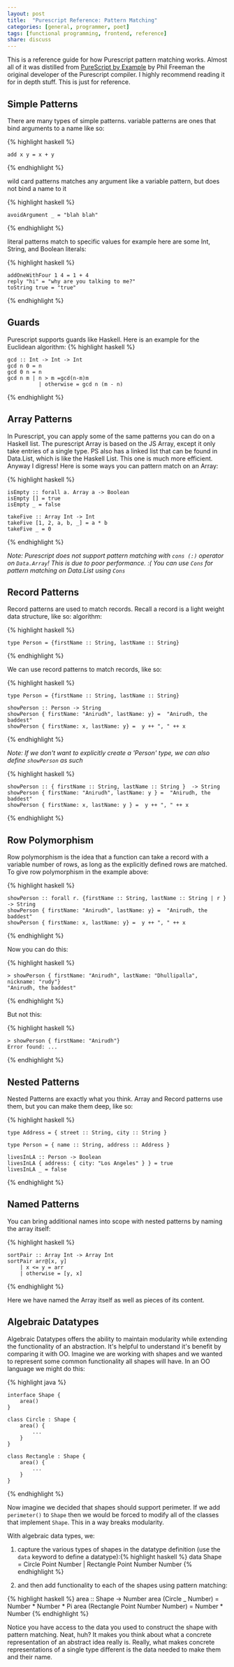 ```yaml
---
layout: post
title:  "Purescript Reference: Pattern Matching"
categories: [general, programmer, poet]
tags: [functional programming, frontend, reference]
share: discuss
--- 
```


This is a reference guide for how Purescript pattern matching works. Almost all of it was distilled from [PureScript by Example](https://leanpub.com/purescript/read) by Phil Freeman the original developer of the Purescript compiler. I highly recommend reading it for in depth stuff. This is just for reference. 

<span style="display: none;"><!--more--></span>

Simple Patterns
-----------------------
There are many types of simple patterns. 
variable patterns  are ones that bind arguments to a name like so:

{% highlight haskell %}

	add x y = x + y
{% endhighlight %}

wild card patterns matches any argument like a variable pattern, but does not bind a name to it

{% highlight haskell %}

	avoidArgument _ = "blah blah"
{% endhighlight %}

literal patterns match to specific values for example here are some Int, String, and Boolean literals:

{% highlight haskell %}

	addOneWithFour 1 4 = 1 + 4 
	reply "hi" = "why are you talking to me?"
	toString true = "true"
{% endhighlight %}
	
Guards
-----------
Purescript supports guards like Haskell. Here is an example for the Euclidean algorithm:
{% highlight haskell %}

	gcd :: Int -> Int -> Int
	gcd n 0 = n
	gcd 0 n = n
	gcd n m | n > m =gcd(n-m)m
		      | otherwise = gcd n (m - n)
{% endhighlight %}

Array Patterns
----------------------
In Purescript, you can apply some of the same patterns you can do on a Haskell list. The purescript Array is based on the JS Array, except it only take entries of a single type. PS also has a linked list that can be found in Data.List, which is like the Haskell List. This one is much more efficient. Anyway I digress! Here is some ways you can pattern match on an Array:

{% highlight haskell %}

	isEmpty :: forall a. Array a -> Boolean
	isEmpty [] = true
	isEmpty _ = false
	
	takeFive :: Array Int -> Int
	takeFive [1, 2, a, b, _] = a * b
	takeFive _ = 0

{% endhighlight %}

*Note: Purescript does not support pattern matching with `cons (:)` operator on `Data.Array`! This is due to poor performance. :(  You can use `Cons` for pattern matching on Data.List using `Cons`*

Record Patterns
-----------------------
Record patterns are used to match records. Recall a record is a light weight data structure, like so:
algorithm:

{% highlight haskell %}
	
	type Person = {firstName :: String, lastName :: String}

{% endhighlight %}

We can use record patterns to match records, like so:

{% highlight haskell %}

	type Person = {firstName :: String, lastName :: String}
	
	showPerson :: Person -> String
	showPerson { firstName: "Anirudh", lastName: y} =  "Anirudh, the baddest"
	showPerson { firstName: x, lastName: y} =  y ++ ", " ++ x

{% endhighlight %}

*Note: If we don't want to explicitly create a 'Person' type, we can also define `showPerson` as such*

{% highlight haskell %}

	showPerson :: { firstName :: String, lastName :: String }  -> String
	showPerson { firstName: "Anirudh", lastName: y } =  "Anirudh, the baddest"
	showPerson { firstName: x, lastName: y } =  y ++ ", " ++ x

{% endhighlight %}

Row Polymorphism
----------------------------
Row polymorphism is the idea that a function can take a record with a variable number of rows, as long as the explicitly defined rows are matched. To give row polymorphism in the example above:

{% highlight haskell %}

	showPerson :: forall r. {firstName :: String, lastName :: String | r } -> String
	showPerson { firstName: "Anirudh", lastName: y} =  "Anirudh, the baddest"
	showPerson { firstName: x, lastName: y} =  y ++ ", " ++ x

{% endhighlight %}

Now you can do this:

{% highlight haskell %}

	> showPerson { firstName: "Anirudh", lastName: "Dhullipalla", nickname: "rudy"}
	"Anirudh, the baddest"

{% endhighlight %}

But not this: 

{% highlight haskell %}

	> showPerson { firstName: "Anirudh"}
	Error found: ...
	
{% endhighlight %}

Nested Patterns
-----------------------
Nested Patterns are exactly what you think. Array and Record patterns use them, but you can make them deep, like so:

{% highlight haskell %}

	type Address = { street :: String, city :: String }
	
	type Person = { name :: String, address :: Address }
	
	livesInLA :: Person -> Boolean
	livesInLA { address: { city: "Los Angeles" } } = true 
	livesInLA _ = false

{% endhighlight %}

Named Patterns
-----------------------
You can bring additional names into scope with nested patterns by naming the array itself:

{% highlight haskell %}

	sortPair :: Array Int -> Array Int 
	sortPair arr@[x, y]
		| x <= y = arr
		| otherwise = [y, x]

{% endhighlight %}

Here we have named the Array itself as well as pieces of its content. 

Algebraic Datatypes
-----------------------------
Algebraic Datatypes offers the ability to maintain modularity while extending the functionality of an abstraction. It's helpful to understand it's benefit by comparing it with OO. Imagine we are working with shapes and we wanted to represent some common functionality all shapes will have. In an OO language we might do this:

{% highlight java %}

	interface Shape {
		area() 
	} 
	
	class Circle : Shape {
		area() {
			...
		}	
	}
	
	class Rectangle : Shape {
		area() {
			...
		}	
	}

{% endhighlight %}

Now imagine we decided that shapes should support perimeter. If we add `perimeter()` to `Shape` then we would be forced to modify all of the classes that implement `Shape`. This in a way breaks modularity.

With algebraic data types, we:
 
1. capture the various types of shapes in the datatype definition (use the `data` keyword to define a datatype):{% highlight haskell %} data Shape = Circle Point Number | Rectangle Point Number Number
{% endhighlight %}

2. and then add functionality to each of the shapes using pattern matching:

{% highlight haskell %}
	area :: Shape -> Number
	area (Circle _ Number) = Number * Number * Pi
	area (Rectangle Point Number Number) = Number * Number
{% endhighlight %}

Notice you have access to the data you used to construct the shape with pattern matching. Neat, huh? It makes you think about what a concrete representation of an abstract idea really is. Really, what makes concrete representations of a single type different is the data needed to make them and their name.